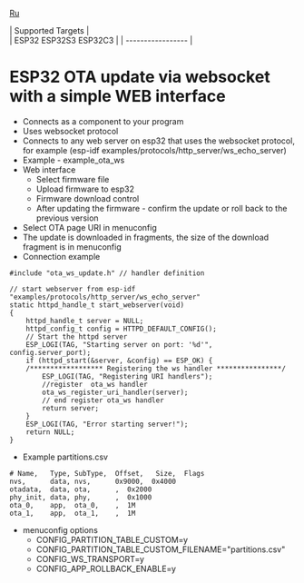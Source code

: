 [Ru](/README-RU.md)

| Supported Targets |  
| ESP32 ESP32S3 ESP32C3 | 
| ----------------- |

# ESP32 OTA update via websocket with a simple WEB interface
  - Connects as a component to your program
  - Uses websocket protocol
  - Connects to any web server on esp32 that uses the websocket protocol, for example (esp-idf examples/protocols/http_server/ws_echo_server)
  - Example - example_ota_ws
  - Web interface
    - Select firmware file
    - Upload firmware to esp32
    - Firmware download control
    - After updating the firmware - confirm the update or roll back to the previous version
  - Select OTA page URI in menuconfig
  - The update is downloaded in fragments, the size of the download fragment is in menuconfig
  - Connection example
```
#include "ota_ws_update.h" // handler definition

// start webserver from esp-idf "examples/protocols/http_server/ws_echo_server"
static httpd_handle_t start_webserver(void)
{
    httpd_handle_t server = NULL;
    httpd_config_t config = HTTPD_DEFAULT_CONFIG();
    // Start the httpd server
    ESP_LOGI(TAG, "Starting server on port: '%d'", config.server_port);
    if (httpd_start(&server, &config) == ESP_OK) {
    /****************** Registering the ws handler ****************/
        ESP_LOGI(TAG, "Registering URI handlers");
        //register  ota_ws handler
        ota_ws_register_uri_handler(server);
        // end register ota_ws handler
        return server;
    }
    ESP_LOGI(TAG, "Error starting server!");
    return NULL;
}
```
 - Example partitions.csv
```
# Name,   Type, SubType,  Offset,   Size,  Flags
nvs,      data, nvs,      0x9000,  0x4000
otadata,  data, ota,      ,  0x2000
phy_init, data, phy,      ,  0x1000
ota_0,    app,  ota_0,    ,  1M
ota_1,    app,  ota_1,    ,  1M
```
 - menuconfig options
   - CONFIG_PARTITION_TABLE_CUSTOM=y
   - CONFIG_PARTITION_TABLE_CUSTOM_FILENAME="partitions.csv"
   - CONFIG_WS_TRANSPORT=y
   - CONFIG_APP_ROLLBACK_ENABLE=y
  
